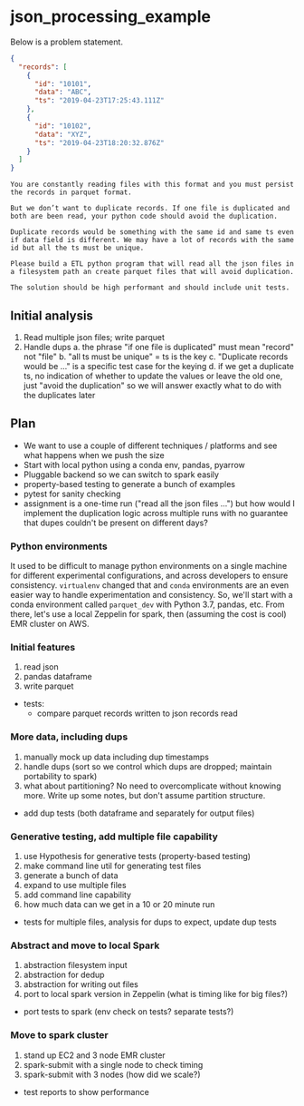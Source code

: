 # json_processing_example


Below is a problem statement. 


```json
{
  "records": [
    {
      "id": "10101",
      "data": "ABC",
      "ts": "2019-04-23T17:25:43.111Z"
    },
    {
      "id": "10102",
      "data": "XYZ",
      "ts": "2019-04-23T18:20:32.876Z"
    }
  ]
}
```

```
You are constantly reading files with this format and you must persist the records in parquet format.

But we don’t want to duplicate records. If one file is duplicated and both are been read, your python code should avoid the duplication.

Duplicate records would be something with the same id and same ts even if data field is different. We may have a lot of records with the same id but all the ts must be unique.

Please build a ETL python program that will read all the json files in a filesystem path an create parquet files that will avoid duplication.

The solution should be high performant and should include unit tests.
```

## Initial analysis
1. Read multiple json files; write parquet
2. Handle dups
    a. the phrase "if one file is duplicated" must mean "record" not "file"
    b. "all ts must be unique" = ts is the key
    c. "Duplicate records would be ..." is a specific test case for the keying
    d. if we get a duplicate ts, no indication of whether to update the values or leave the old one, just "avoid the duplication" so we will answer exactly what to do with the duplicates later


## Plan
- We want to use a couple of different techniques / platforms and see what happens when we push the size
- Start with local python using a conda env, pandas, pyarrow
- Pluggable backend so we can switch to spark easily
- property-based testing to generate a bunch of examples
- pytest for sanity checking
- assignment is a one-time run ("read all the json files ...") but how would I implement the duplication logic across multiple runs with no guarantee that dupes couldn't be present on different days?


### Python environments
It used to be difficult to manage python environments on a single machine for different experimental configurations, and across developers to ensure consistency. `virtualenv` changed that and `conda` environments are an even easier way to handle experimentation and consistency. So, we'll start with a conda environment called `parquet_dev` with Python 3.7, pandas, etc. From there, let's use a local Zeppelin for spark, then (assuming the cost is cool) EMR cluster on AWS. 

### Initial features
1. read json
2. pandas dataframe
3. write parquet

* tests:
    - compare parquet records written to json records read 

### More data, including dups
1. manually mock up data including dup timestamps 
2. handle dups (sort so we control which dups are dropped; maintain portability to spark)
3. what about partitioning? No need to overcomplicate without knowing more. Write up some notes, but don't assume partition structure.

* add dup tests (both dataframe and separately for output files)

### Generative testing, add multiple file capability
1. use Hypothesis for generative tests (property-based testing) 
2. make command line util for generating test files
3. generate a bunch of data
4. expand to use multiple files
5. add command line capability
6. how much data can we get in a 10 or 20 minute run

* tests for multiple files, analysis for dups to expect, update dup tests

### Abstract and move to local Spark
1. abstraction filesystem input
2. abstraction for dedup
3. abstraction for writing out files 
4. port to local spark version in Zeppelin (what is timing like for big files?)

* port tests to spark (env check on tests? separate tests?)

### Move to spark cluster
1. stand up EC2 and 3 node EMR cluster 
2. spark-submit with a single node to check timing
3. spark-submit with 3 nodes (how did we scale?)

* test reports to show performance 

























